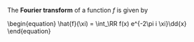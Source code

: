 The **Fourier transform** of a function $f$ is given by

\begin{equation}
\hat{f}(\xi) = \int_\RR f(x) e^{-2\pi i \xi}\dd{x}
\end{equation}